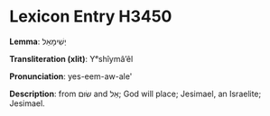 # Lexicon Entry H3450

**Lemma**: יְשִׁימָאֵל

**Transliteration (xlit)**: Yᵉshîymâʼêl

**Pronunciation**: yes-eem-aw-ale'

**Description**:
from שׂוּם and אֵל; God will place; Jesimael, an Israelite; Jesimael.
